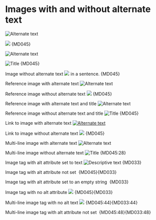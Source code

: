 # Images with and without alternate text

![Alternate text](image.jpg)

![](image.jpg) {MD045}

![Alternate text](image.jpg "Title")

![](image.jpg "Title") {MD045}

Image without alternate text ![](image.jpg) in a sentence. {MD045}

Reference image with alternate text ![Alternate text][notitle]

Reference image without alternate text ![][notitle] {MD045}

Reference image with alternate text and title ![Alternate text][title]

Reference image without alternate text and title ![][title] {MD045}

Link to image with alternate text [![Alternate text](image.jpg)](image.jpg)

Link to image without alternate text [![](image.jpg)](image.jpg) {MD045}

Multi-line image with alternate text ![Alternate text](image.jpg "Title"
)

Multi-line image without alternate text ![](image.jpg "Title"
) {MD045:28}

Image tag with alt attribute set to text
<img src="image.png" alt="Descriptive text"> {MD033}

Image tag with alt attribute not set
<img src="image.png" alt> {MD045}{MD033}

Image tag with alt attribute set to an empty string
<img src="image.png" alt=""> {MD033}

Image tag with no alt attribute
<img src="image.png"> {MD045}{MD033}

Multi-line image tag with no alt text
<img
  src="image.png"> {MD045:44}{MD033:44}

Multi-line image tag with alt attribute not set
<img
  alt
  src="image.png"> {MD045:48}{MD033:48}

[notitle]: image.jpg
[title]: image.jpg "Title"

